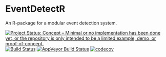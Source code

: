 # EventDetectR
An R-package for a modular event detection system.


[![Project Status: Concept – Minimal or no implementation has been done yet, or the repository is only intended to be a limited example, demo, or proof-of-concept.](http://www.repostatus.org/badges/latest/concept.svg)](http://www.repostatus.org/#concept)
[![Build Status](https://travis-ci.org/frehbach/EventDetectR.svg?branch=master)](https://travis-ci.org/SteffenMoritz/imputeTS)
[![AppVeyor Build Status](https://ci.appveyor.com/api/projects/status/github/frehbach/EventDetectR?branch=master&svg=true)](https://ci.appveyor.com/project/frehbach/EventDetectR)
[![codecov](https://codecov.io/gh/frehbach/EventDetectR/branch/master/graph/badge.svg)](https://codecov.io/gh/frehbach/EventDetectR)
